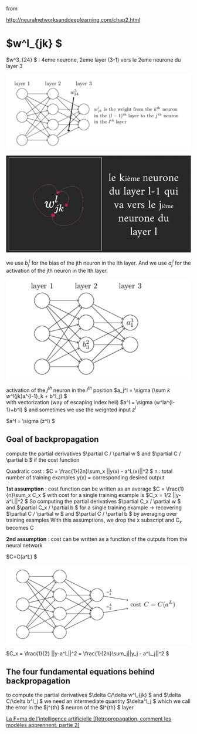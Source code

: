 from

http://neuralnetworksanddeeplearning.com/chap2.html

# $w^l_{jk} $

$w^3_{24} $ : 4eme neurone, 2eme layer (3-1) vers le 2eme neurone du layer 3



![Alt text](./img/image.png)

![Alt text](./img/image2.png)

we use $b^l_j$ for the bias of the jth neuron in the lth layer. And we use $a^l_j$ for the activation of the jth neuron in the lth layer.

![Alt text](./img/image3.png)

activation of the $j^{th}$ neuron in the $l^{th}$ position
$a_j^l = \sigma (\sum _k w^l_{jk}a^{l-1}_k + b^l_j)  $   
with vectorization (way of escaping index hell)
$a^l = \sigma (w^la^{l-1}+b^l) $
and sometimes we use the weighted input $z^l$

$a^l = \sigma (z^l) $

## Goal of backpropagation 

compute the partial derivatives 
$\partial C / \partial w $ and $\partial C / \partial b $ if the cost function

Quadratic cost :
$C = \frac{1}{2n}\sum_x ||y(x)  - a^L(x)||^2  $
n : total number of training examples
y(x) = corresponding desired output

**1st assumption** : cost function can be written as an average 
$C = \frac{1}{n}\sum_x C_x  $
with cost for a single training example is
$C_x = 1/2 ||y-a^L||^2 $
So computing the partial derivatives
$\partial C_x / \partial w $ and $\partial C_x / \partial b $ for a single training example -> recovering $\partial C / \partial w $ and $\partial C / \partial b $ by averaging over training examples
With this assumptions, we drop the x subscript and C$_x$ becomes C

**2nd assumption** : cost can be written as a function of the outputs from the neural network

$C=C(a^L) $

![Alt text](./img/image4.png)

$C_x = \frac{1}{2} ||y-a^L||^2 = \frac{1}{2n}\sum_j||y_j  - a^L_j||^2  $ 


## The four fundamental equations behind backpropagation

to compute the partial derivatives $\delta C/\delta w^l_{jk}  $ and $\delta C/\delta b^l_j $ we need an intermediate quantity $\delta^l_j  $ which we call the error in the $j^{th} $ neuron of the $l^{th} $ layer

[La F=ma de l'intelligence artificielle [Rétropropagation, comment les modèles apprennent, partie 2]](https://www.youtube.com/watch?v=VkHfRKewkWw)
